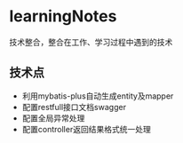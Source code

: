 # learningNotes
技术整合，整合在工作、学习过程中遇到的技术

## 技术点
* 利用mybatis-plus自动生成entity及mapper
* 配置restfull接口文档swagger
* 配置全局异常处理
* 配置controller返回结果格式统一处理
